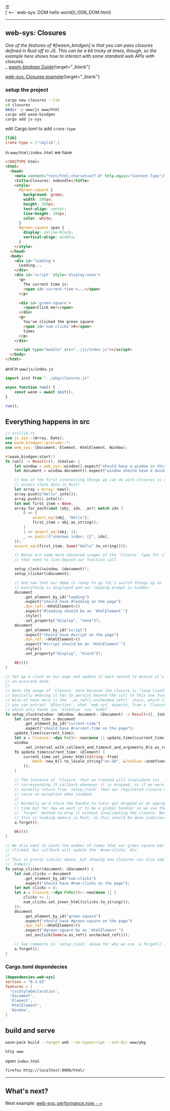 <div class="navbar"><a class="openbtn" onclick="openNav()">&#9776;</a></div>
<main>
[`<--` web-sys: DOM hello world](./006_DOM.html)

---

## web-sys: Closures 

*One of the features of #[wasm_bindgen] is that you can pass closures defined in Rust off to JS. This can be a bit tricky at times, though, so the example here shows how to interact with some standard web APIs with closures.*  
_ [wasm-bindgen Guide](https://rustwasm.github.io/wasm-bindgen/examples/closures.html){target="_blank"}


[web-sys: Closures example](https://github.com/rustwasm/wasm-bindgen/tree/main/examples/closures){target="_blank"}  


### setup the project

```sh
cargo new closures --lib
cd closures
mkdir -p www/js www/html
cargo add wasm-bindgen
cargo add js-sys
```

edit Cargo.toml to add `crate-type`

```toml
[lib]
crate-type = ["cdylib",]
```


in `www/html/index.html` we have

```html
<!DOCTYPE html>
<html>
  <head>
    <meta content="text/html;charset=utf-8" http-equiv="Content-Type"/>
    <title>Closures: nobundle</title>
    <style>
      #green-square {
        background: green;
        width: 200px;
        height: 200px;
        text-align: center;
        line-height: 200px;
        color: white;
      }
      #green-square span {
        display: inline-block;
        vertical-align: middle;
      }
    </style>
  </head>
  <body>
    <div id='loading'>
      Loading...
    </div>
    <div id='script' style='display:none'>
      <p>
        The current time is:
        <span id='current-time'>...</span>
      </p>

      <div id='green-square'>
        <span>Click me!</span>
      </div>
      <p>
        You've clicked the green square
        <span id='num-clicks'>0</span>
        times
      </p>
    </div>

    <script type="module" src="../js/index.js"></script>
  </body>
</html>
```

and in `www/js/index.js`

```js
import init from "../pkg/closures.js"

async function run() {
    const wasm = await init();
}

run();
```

## Everything happens in src

```rust
// src/lib.rs
use js_sys::{Array, Date};
use wasm_bindgen::prelude::*;
use web_sys::{Document, Element, HtmlElement, Window};

#[wasm_bindgen(start)]
fn run() -> Result<(), JsValue> {
    let window = web_sys::window().expect("should have a window in this context");
    let document = window.document().expect("window should have a document");

    // One of the first interesting things we can do with closures is simply
    // access stack data in Rust!
    let array = Array::new();
    array.push(&"Hello".into());
    array.push(&1.into());
    let mut first_item = None;
    array.for_each(&mut |obj, idx, _arr| match idx {
        0 => {
            assert_eq!(obj, "Hello");
            first_item = obj.as_string();
        }
        1 => assert_eq!(obj, 1),
        _ => panic!("unknown index: {}", idx),
    });
    assert_eq!(first_item, Some("Hello".to_string()));

    // Below are some more advanced usages of the `Closure` type for closures
    // that need to live beyond our function call.

    setup_clock(&window, &document)?;
    setup_clicker(&document);

    // And now that our demo is ready to go let's switch things up so
    // everything is displayed and our loading prompt is hidden.
    document
        .get_element_by_id("loading")
        .expect("should have #loading on the page")
        .dyn_ref::<HtmlElement>()
        .expect("#loading should be an `HtmlElement`")
        .style()
        .set_property("display", "none")?;
    document
        .get_element_by_id("script")
        .expect("should have #script on the page")
        .dyn_ref::<HtmlElement>()
        .expect("#script should be an `HtmlElement`")
        .style()
        .set_property("display", "block")?;

    Ok(())
}

// Set up a clock on our page and update it each second to ensure it's got
// an accurate date.
//
// Note the usage of `Closure` here because the closure is "long lived",
// basically meaning it has to persist beyond the call to this one function.
// Also of note here is the `.as_ref().unchecked_ref()` chain, which is how
// you can extract `&Function`, what `web-sys` expects, from a `Closure`
// which only hands you `&JsValue` via `AsRef`.
fn setup_clock(window: &Window, document: &Document) -> Result<(), JsValue> {
    let current_time = document
        .get_element_by_id("current-time")
        .expect("should have #current-time on the page");
    update_time(&current_time);
    let a = Closure::<dyn Fn()>::new(move || update_time(&current_time));
    window
        .set_interval_with_callback_and_timeout_and_arguments_0(a.as_ref().unchecked_ref(), 1000)?;
    fn update_time(current_time: &Element) {
        current_time.set_inner_html(&String::from(
            Date::new_0().to_locale_string("en-GB", &JsValue::undefined()),
        ));
    }

    // The instance of `Closure` that we created will invalidate its
    // corresponding JS callback whenever it is dropped, so if we were to
    // normally return from `setup_clock` then our registered closure will
    // raise an exception when invoked.
    //
    // Normally we'd store the handle to later get dropped at an appropriate
    // time but for now we want it to be a global handler so we use the
    // `forget` method to drop it without invalidating the closure. Note that
    // this is leaking memory in Rust, so this should be done judiciously!
    a.forget();

    Ok(())
}

// We also want to count the number of times that our green square has been
// clicked. Our callback will update the `#num-clicks` div.
//
// This is pretty similar above, but showing how closures can also implement
// `FnMut()`.
fn setup_clicker(document: &Document) {
    let num_clicks = document
        .get_element_by_id("num-clicks")
        .expect("should have #num-clicks on the page");
    let mut clicks = 0;
    let a = Closure::<dyn FnMut()>::new(move || {
        clicks += 1;
        num_clicks.set_inner_html(&clicks.to_string());
    });
    document
        .get_element_by_id("green-square")
        .expect("should have #green-square on the page")
        .dyn_ref::<HtmlElement>()
        .expect("#green-square be an `HtmlElement`")
        .set_onclick(Some(a.as_ref().unchecked_ref()));

    // See comments in `setup_clock` above for why we use `a.forget()`.
    a.forget();
}
```

### Cargo.toml dependecies

```toml
[dependencies.web-sys]
version = "0.3.65"
features = [
  'CssStyleDeclaration',
  'Document',
  'Element',
  'HtmlElement',
  'Window',
]
```

## build and serve

```sh
wasm-pack build --target web --no-typescript --out-dir www/pkg

http www
```

open `index.html`

```sh
firefox http://localhost:8000/html/
```
---

## What's next?

Next example: [web-sys: performance.now `-->`](./008_performance.html)

</main>
<script src="https://lerina.github.io/js/toc.js"></script>
<script>
let anchor= document.createElement('a');
anchor.href="javascript:closeNav()"; //void(0)"; //anchor[0].onclick = closeNav();
anchor.className = "closebtn";  
anchor.innerHTML="&times;";
document.getElementById("TOC").prepend(anchor);

let navCrumbs= document.createElement('div');
navCrumbs.className = "hover-nav";
navCrumbs.innerHTML = `
<div class="hover-nav">
<ul>
<li><a href="../../../../index.html">⇦ home</a></li>
<li><a href="../index.html">hello_world</a></li>
</ul>
</div>`;
document.getElementById("TOC").prepend(navCrumbs); 
</script>
